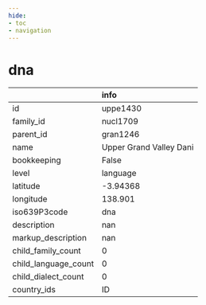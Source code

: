 ```yaml
---
hide:
- toc
- navigation
---
```

# dna
|                      | info                    |
|:---------------------|:------------------------|
| id                   | uppe1430                |
| family_id            | nucl1709                |
| parent_id            | gran1246                |
| name                 | Upper Grand Valley Dani |
| bookkeeping          | False                   |
| level                | language                |
| latitude             | -3.94368                |
| longitude            | 138.901                 |
| iso639P3code         | dna                     |
| description          | nan                     |
| markup_description   | nan                     |
| child_family_count   | 0                       |
| child_language_count | 0                       |
| child_dialect_count  | 0                       |
| country_ids          | ID                      |